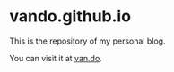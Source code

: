 vando.github.io
===============

This is the repository of my personal blog.

You can visit it at [van.do](http://van.do).
